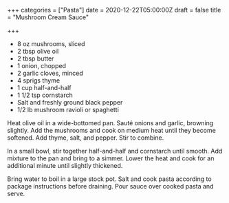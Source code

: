 +++
categories = ["Pasta"]
date = 2020-12-22T05:00:00Z
draft = false
title = "Mushroom Cream Sauce"

+++
* 8 oz mushrooms, sliced 
* 2 tbsp olive oil 
* 2 tbsp butter 
* 1 onion, chopped 
* 2 garlic cloves, minced 
* 4 sprigs thyme 
* 1 cup half-and-half 
* 1 1/2 tsp cornstarch 
* Salt and freshly ground black pepper 
* 1/2 lb mushroom ravioli or spaghetti

Heat olive oil in a wide-bottomed pan. Sauté onions and garlic, browning slightly. Add the mushrooms and cook on medium heat until they become softened. Add thyme, salt, and pepper. Stir to combine. 

In a small bowl, stir together half-and-half and cornstarch until smooth. Add mixture to the pan and bring to a simmer. Lower the heat and cook for an additional minute until slightly thickened. 

Bring water to boil in a large stock pot. Salt and cook pasta according to package instructions before draining. Pour sauce over cooked pasta and serve.